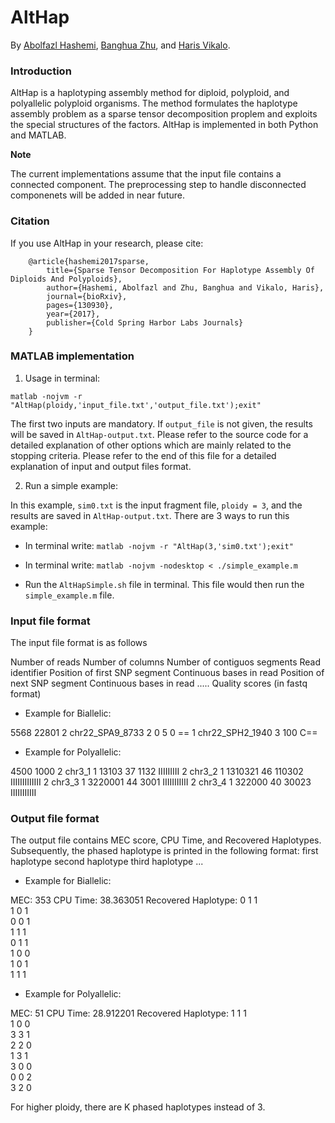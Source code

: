 # AltHap
By [Abolfazl Hashemi](https://www.linkedin.com/in/abolfazlh/), [Banghua Zhu](https://github.com/13aeon), and [Haris Vikalo](http://users.ece.utexas.edu/~hvikalo/).

### Introduction

AltHap is a haplotyping assembly method for diploid, polyploid, and polyallelic polyploid organisms. The method formulates the haplotype assembly problem as a sparse tensor decomposition proplem and exploits the special structures of the factors.
AltHap is implemented in both Python and MATLAB. 

**Note**

The current implementations assume that the input file contains a connected component. The preprocessing step to handle disconnected componenets will be added in near future.

### Citation

If you use AltHap in your research, please cite:

        @article{hashemi2017sparse,
            title={Sparse Tensor Decomposition For Haplotype Assembly Of Diploids And Polyploids},
            author={Hashemi, Abolfazl and Zhu, Banghua and Vikalo, Haris},
            journal={bioRxiv},
            pages={130930},
            year={2017},
            publisher={Cold Spring Harbor Labs Journals}
        }
        
        
### MATLAB implementation

1. Usage in terminal:

```matlab -nojvm -r "AltHap(ploidy,'input_file.txt','output_file.txt');exit"```

The first two inputs are mandatory. If ```output_file``` is not given, the results will be saved in ```AltHap-output.txt```.
Please refer to the source code for a detailed explanation of other options which are mainly related to the stopping criteria.
Please refer to the end of this file for a detailed explanation of input and output files format.

2. Run a simple example:

In this example, ```sim0.txt``` is the input fragment file, ```ploidy = 3```, and the results are saved in ```AltHap-output.txt```. 
There are 3 ways to run this example:

- In terminal write: ``` matlab -nojvm -r "AltHap(3,'sim0.txt');exit" ```

- In terminal write: ``` matlab -nojvm -nodesktop < ./simple_example.m ```

- Run the ```AltHapSimple.sh``` file in terminal. This file would then run the ```simple_example.m``` file.

### Input file format

The input file format is as follows

Number of reads
Number of columns
Number of contiguos segments  Read identifier 	Position of first SNP segment		Continuous bases in read 	 Position of next SNP segment	Continuous bases in read ..... Quality scores (in fastq format)

- Example for Biallelic:

5568 
22801
2 chr22_SPA9_8733 2 0 5 0 ==
1 chr22_SPH2_1940 3 100 C==

- Example for Polyallelic:

4500
1000
2	chr3_1	1	13103	37	1132	IIIIIIIII
2	chr3_2	1	1310321	46	110302	IIIIIIIIIIIII
2	chr3_3	1	3220001	44	3001	IIIIIIIIIII
2	chr3_4	1	322000	40	30023	IIIIIIIIIII



### Output file format 

The output file contains MEC score, CPU Time, and Recovered Haplotypes. Subsequently, the phased haplotype is printed in the following format:
first haplotype		second haplotype 	third haplotype 	...

- Example for Biallelic:

MEC: 353
CPU Time: 38.363051
Recovered Haplotype:
0 1 1  
1 0 1  
0 0 1  
1 1 1  
0 1 1  
1 0 0  
1 0 1  
1 1 1  

- Example for Polyallelic:

MEC: 51
CPU Time: 28.912201
Recovered Haplotype:
1 1 1  
1 0 0  
3 3 1  
2 2 0  
1 3 1  
3 0 0  
0 0 2  
3 2 0  

For higher ploidy, there are K phased haplotypes instead of 3.
